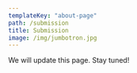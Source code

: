 ```yaml
---
templateKey: "about-page"
path: /submission
title: Submission
image: /img/jumbotron.jpg
---
```


We will update this page.
Stay tuned!
